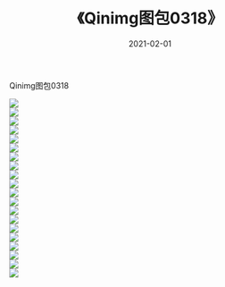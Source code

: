 ﻿---
layout: post
title:  《Qinimg图包0318》
date:   2021-02-01
img: http://imgx.orgx.ga/Qinimg图包/Qinimg图包0318/000.jpg
categories: [美女, 清纯, 唯美]
---

Qinimg图包0318

 ![](http://imgx.orgx.ga/Qinimg图包/Qinimg图包0318/001.jpg) <br>![](http://imgx.orgx.ga/Qinimg图包/Qinimg图包0318/002.jpg) <br>![](http://imgx.orgx.ga/Qinimg图包/Qinimg图包0318/003.jpg) <br>![](http://imgx.orgx.ga/Qinimg图包/Qinimg图包0318/004.jpg) <br>![](http://imgx.orgx.ga/Qinimg图包/Qinimg图包0318/005.jpg) <br>![](http://imgx.orgx.ga/Qinimg图包/Qinimg图包0318/006.jpg) <br>![](http://imgx.orgx.ga/Qinimg图包/Qinimg图包0318/007.jpg) <br>![](http://imgx.orgx.ga/Qinimg图包/Qinimg图包0318/008.jpg) <br>![](http://imgx.orgx.ga/Qinimg图包/Qinimg图包0318/009.jpg) <br>![](http://imgx.orgx.ga/Qinimg图包/Qinimg图包0318/010.jpg) <br>![](http://imgx.orgx.ga/Qinimg图包/Qinimg图包0318/011.jpg) <br>![](http://imgx.orgx.ga/Qinimg图包/Qinimg图包0318/012.jpg) <br>![](http://imgx.orgx.ga/Qinimg图包/Qinimg图包0318/013.jpg) <br>![](http://imgx.orgx.ga/Qinimg图包/Qinimg图包0318/014.jpg) <br>![](http://imgx.orgx.ga/Qinimg图包/Qinimg图包0318/015.jpg) <br>![](http://imgx.orgx.ga/Qinimg图包/Qinimg图包0318/016.jpg) <br>![](http://imgx.orgx.ga/Qinimg图包/Qinimg图包0318/017.jpg) <br>![](http://imgx.orgx.ga/Qinimg图包/Qinimg图包0318/018.jpg) <br>![](http://imgx.orgx.ga/Qinimg图包/Qinimg图包0318/019.jpg) <br>![](http://imgx.orgx.ga/Qinimg图包/Qinimg图包0318/020.jpg) <br>